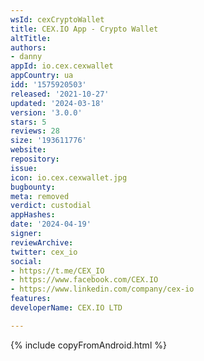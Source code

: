 ```yaml
---
wsId: cexCryptoWallet
title: CEX.IO App - Crypto Wallet
altTitle: 
authors:
- danny
appId: io.cex.cexwallet
appCountry: ua
idd: '1575920503'
released: '2021-10-27'
updated: '2024-03-18'
version: '3.0.0'
stars: 5
reviews: 28
size: '193611776'
website: 
repository: 
issue: 
icon: io.cex.cexwallet.jpg
bugbounty: 
meta: removed
verdict: custodial
appHashes: 
date: '2024-04-19'
signer: 
reviewArchive: 
twitter: cex_io
social:
- https://t.me/CEX_IO
- https://www.facebook.com/CEX.IO
- https://www.linkedin.com/company/cex-io
features: 
developerName: CEX.IO LTD

---
```


{% include copyFromAndroid.html %}
